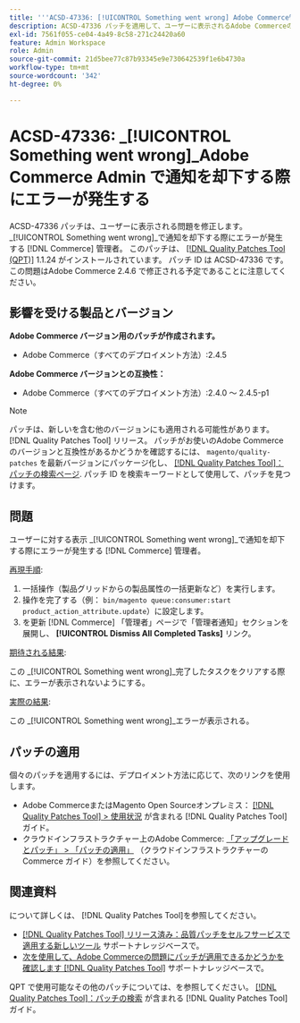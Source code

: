 ```yaml
---
title: '''ACSD-47336: [!UICONTROL Something went wrong] Adobe Commerce管理者の通知でエラーが発生する'
description: ACSD-47336 パッチを適用して、ユーザーに表示されるAdobe Commerceの問題を修正します [!UICONTROL Something went wrong] で通知を却下する際にエラーが発生する [!DNL Commerce] 管理者。
exl-id: 7561f055-ce04-4a49-8c58-271c24420a60
feature: Admin Workspace
role: Admin
source-git-commit: 21d5bee77c87b93345e9e730642539f1e6b4730a
workflow-type: tm+mt
source-wordcount: '342'
ht-degree: 0%

---
```


# ACSD-47336: _[!UICONTROL Something went wrong]_Adobe Commerce Admin で通知を却下する際にエラーが発生する

ACSD-47336 パッチは、ユーザーに表示される問題を修正します。 _[!UICONTROL Something went wrong]_で通知を却下する際にエラーが発生する [!DNL Commerce] 管理者。 このパッチは、 [[!DNL Quality Patches Tool (QPT)]](/help/announcements/adobe-commerce-announcements/magento-quality-patches-released-new-tool-to-self-serve-quality-patches.md) 1.1.24 がインストールされています。 パッチ ID は ACSD-47336 です。 この問題はAdobe Commerce 2.4.6 で修正される予定であることに注意してください。

## 影響を受ける製品とバージョン

**Adobe Commerce バージョン用のパッチが作成されます。**

* Adobe Commerce（すべてのデプロイメント方法）:2.4.5

**Adobe Commerce バージョンとの互換性：**

* Adobe Commerce（すべてのデプロイメント方法）:2.4.0 ～ 2.4.5-p1

>[!NOTE]
>
>パッチは、新しいを含む他のバージョンにも適用される可能性があります。 [!DNL Quality Patches Tool] リリース。 パッチがお使いのAdobe Commerceのバージョンと互換性があるかどうかを確認するには、 `magento/quality-patches` を最新バージョンにパッケージ化し、 [[!DNL Quality Patches Tool]：パッチの検索ページ](https://experienceleague.adobe.com/tools/commerce-quality-patches/index.html). パッチ ID を検索キーワードとして使用して、パッチを見つけます。

## 問題

ユーザーに対する表示 _[!UICONTROL Something went wrong]_で通知を却下する際にエラーが発生する [!DNL Commerce] 管理者。

<u>再現手順</u>:

1. 一括操作（製品グリッドからの製品属性の一括更新など）を実行します。
1. 操作を完了する（例： `bin/magento queue:consumer:start product_action_attribute.update`）に設定します。
1. を更新 [!DNL Commerce] 「管理者」ページで「管理者通知」セクションを展開し、 **[!UICONTROL Dismiss All Completed Tasks]** リンク。

<u>期待される結果</u>:

この _[!UICONTROL Something went wrong]_完了したタスクをクリアする際に、エラーが表示されないようにする。

<u>実際の結果</u>:

この _[!UICONTROL Something went wrong]_エラーが表示される。

## パッチの適用

個々のパッチを適用するには、デプロイメント方法に応じて、次のリンクを使用します。

* Adobe CommerceまたはMagento Open Sourceオンプレミス： [[!DNL Quality Patches Tool] > 使用状況](https://experienceleague.adobe.com/docs/commerce-operations/tools/quality-patches-tool/usage.html) が含まれる [!DNL Quality Patches Tool] ガイド。
* クラウドインフラストラクチャー上のAdobe Commerce: [「アップグレードとパッチ」 > 「パッチの適用」](https://experienceleague.adobe.com/docs/commerce-cloud-service/user-guide/develop/upgrade/apply-patches.html) （クラウドインフラストラクチャーのCommerce ガイド）を参照してください。

## 関連資料

について詳しくは、 [!DNL Quality Patches Tool]を参照してください。

* [[!DNL Quality Patches Tool] リリース済み：品質パッチをセルフサービスで適用する新しいツール](/help/announcements/adobe-commerce-announcements/magento-quality-patches-released-new-tool-to-self-serve-quality-patches.md) サポートナレッジベースで。
* [次を使用して、Adobe Commerceの問題にパッチが適用できるかどうかを確認します [!DNL Quality Patches Tool]](/help/support-tools/patches-available-in-qpt-tool/check-patch-for-magento-issue-with-magento-quality-patches.md) サポートナレッジベースで。

QPT で使用可能なその他のパッチについては、を参照してください。 [[!DNL Quality Patches Tool]：パッチの検索](https://experienceleague.adobe.com/tools/commerce-quality-patches/index.html) が含まれる [!DNL Quality Patches Tool] ガイド。
